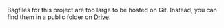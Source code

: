 Bagfiles for this project are too large to be hosted on Git. Instead, you can find them in a public folder on [Drive](https://drive.google.com/drive/folders/1ZyXe1mB-zcip-G0ogAb--3IzuMgamQlY?usp=sharing).
